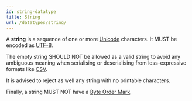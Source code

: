 ```yaml
---
id: string-datatype
title: String
url: /datatypes/string/
---
```


A **string** is a sequence of one or more [Unicode](@unicode) characters. It
MUST be encoded as [UTF-8](@rfc3629).

The empty string SHOULD NOT be allowed as a valid string to avoid any ambiguous
meaning when serialising or deserialising from less-expressive formats like
[CSV](/rest-api#serialisation).

It is advised to reject as well any string with no printable characters.

Finally, a string MUST NOT have a [Byte Order
Mark](https://en.wikipedia.org/wiki/Byte_order_mark).
